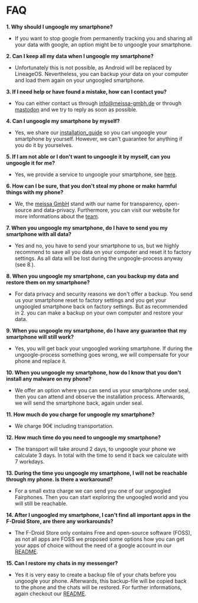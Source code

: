 # FAQ

**1. Why should I ungoogle my smartphone?**
- If you want to stop google from permanently tracking you and sharing all your data with google, an option might be to ungoogle your smartphone.

**2. Can I keep all my data when I ungoogle my smartphone?**
- Unfortunately this is not possible, as Android will be replaced by LineageOS. Nevertheless, you can backup your data on your computer and load them again on your ungoogled smartphone.

**3. If I need help or have found a mistake, how can I contact you?**
- You can either contact us through [info@meissa-gmbh.de][mail] or through [mastodon][mastodon] and we try to reply as soon as possible.

**4. Can I ungoogle my smartphone by myself?**
- Yes, we share our [installation_guide][guide] so you can ungoogle your smartphone by yourself. However, we can't guarantee for anything if you do it by yourselves.

**5. If I am not able or I don't want to ungoogle it by myself, can you ungoogle it for me?**
- Yes, we provide a service to ungoogle your smartphone, see [here][offer].

**6. How can I be sure, that you don't steal my phone or make harmful things with my phone?**
- We, the [meissa GmbH][meissa] stand with our name for transparency, open-source and data-privacy. Furthermore, you can visit our website for more informations about the [team][team]. 

**7. When you ungoogle my smartphone, do I have to send you my smartphone with all data?**
- Yes and no, you have to send your smartphone to us, but we highly recommend to save all you data on your computer and reset it to factory settings. As all data will be lost during the ungoogle-process anyway (see 8.).

**8. When you ungoogle my smartphone, can you backup my data and restore them on my smartphone?**
- For data privacy and security reasons we don't offer a backup. You send us your smartphone reset to factory settings and you get your ungoogled smartphone back on factory settings. But as recommended in 2. you can make a backup on your own computer and restore your data.

**9. When you ungoogle my smartphone, do I have any guarantee that my smartphone will still work?**
- Yes, you will get back your ungoogled working smartphone. If during the ungoogle-process something goes wrong, we will compensate for your phone and replace it.

**10. When you ungoogle my smartphone, how do I know that you don't install any malware on my phone?**
- We offer an option where you can send us your smartphone under seal, then you can attend and observe the installation process. Afterwards, we will send the smartphone back, again under seal.

**11. How much do you charge for ungoogle my smartphone?**
- We charge 90€ including transportation.

**12. How much time do you need to ungoogle my smartphone?**
- The transport will take around 2 days, to ungoogle your phone we calculate 3 days. In total with the time to send it back we calculate with 7 workdays.

**13. During the time you ungoogle my smartphone, I will not be reachable through my phone. Is there a workaround?**
- For a small extra charge we can send you one of our ungoogled Fairphones. Then you can start exploring the ungoogled world and you will still be reachable.

**14. After I ungoogled my smartphone, I can't find all important apps in the F-Droid Store, are there any workarounds?**
- The F-Droid Store only contains Free and open-source software (FOSS), as not all apps are FOSS we proposed some options how you can get your apps of choice without the need of a google account in our [README][apps].

**15. Can I restore my chats in my messenger?**
- Yes it is very easy to create a backup file of your chats before you ungoogle your phone. Afterwards, this backup-file will be copied back to the phone and the chats will be restored. For further informations, again checkout our [README][apps].



[guide]: https://gitlab.com/domaindrivenarchitecture/ungoogled-fairphone/-/blob/main/installation_guide.md
[mail]: mailto:info@meissa-gmbh.de?subject=community-chat
[mastodon]: https://social.meissa-gmbh.de/@team
[offer]: https://gitlab.com/domaindrivenarchitecture/ungoogled-fairphone/-/blob/our_offer/our_offer.md
[meissa]: https://meissa-gmbh.de
[team]: https://meissa-gmbh.de/pages/team/
[apps]: https://gitlab.com/domaindrivenarchitecture/ungoogled-fairphone/-/blob/our_offer/README.md
